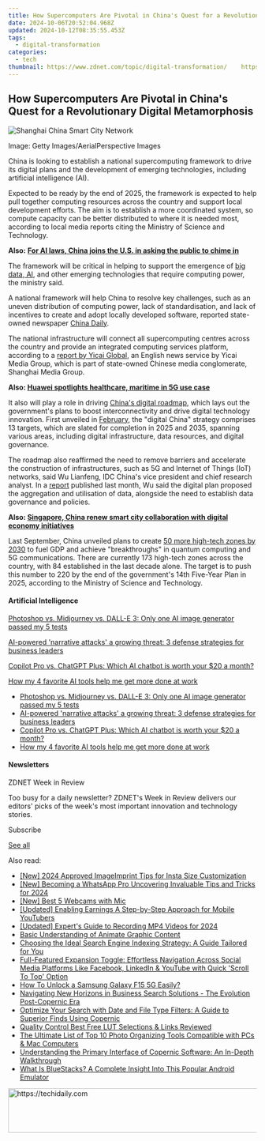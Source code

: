 ```yaml
---
title: How Supercomputers Are Pivotal in China's Quest for a Revolutionary Digital Metamorphosis
date: 2024-10-06T20:52:04.968Z
updated: 2024-10-12T08:35:55.453Z
tags:
  - digital-transformation
categories:
  - tech
thumbnail: https://www.zdnet.com/topic/digital-transformation/    https://www.zdnet.com/a/img/resize/f90f11fbebca02ee40eb948d07cfa2c80f685cb3/2023/04/18/81083ed4-309e-464f-976e-36aa9b0986d4/gettyimages-859747880.jpg?width=170&height=128&fit=crop&auto=webp
---
```


## How Supercomputers Are Pivotal in China's Quest for a Revolutionary Digital Metamorphosis

![Shanghai China Smart City Network](https://www.zdnet.com/a/img/resize/e6b5b63ca6389f6422e957e260ab9e5b3e73c0ac/2023/04/18/81083ed4-309e-464f-976e-36aa9b0986d4/gettyimages-859747880.jpg?auto=webp&width=1280)

Image: Getty Images/AerialPerspective Images

China is looking to establish a national supercomputing framework to drive its digital plans and the development of emerging technologies, including artificial intelligence (AI).

Expected to be ready by the end of 2025, the framework is expected to help pull together computing resources across the country and support local development efforts. The aim is to establish a more coordinated system, so compute capacity can be better distributed to where it is needed most, according to local media reports citing the Ministry of Science and Technology. 

**Also:** [**For AI laws, China joins the U.S. in asking the public to chime in**](https://www.zdnet.com/article/china-follows-in-us-footsteps-seeks-public-opinion-on-draft-ai-laws/)

The framework will be critical in helping to support the emergence of [big data, AI](https://www.zdnet.com/article/china-follows-in-us-footsteps-seeks-public-opinion-on-draft-ai-laws/), and other emerging technologies that require computing power, the ministry said. 

A national framework will help China to resolve key challenges, such as an uneven distribution of computing power, lack of standardisation, and lack of incentives to create and adopt locally developed software, reported state-owned newspaper [China Daily](https://www.chinadaily.com.cn/a/202304/18/WS643ebc24a310b6054face58b.html). 

The national infrastructure will connect all supercomputing centres across the country and provide an integrated computing services platform, according to a [report by Yicai Global](https://www.yicaiglobal.com/news/china-initiates-establishment-of-national-supercomputing-internet-consortium), an English news service by Yicai Media Group, which is part of state-owned Chinese media conglomerate, Shanghai Media Group. 

**Also: [Huawei spotlights healthcare, maritime in 5G use case](https://www.zdnet.com/article/huawei-spotlights-healthcare-maritime-in-5g-use-case/)**

It also will play a role in driving [China's digital roadmap](http://english.www.gov.cn/policies/latestreleases/202302/28/content%5FWS63fd33a8c6d0a757729e752c.html), which lays out the government's plans to boost interconnectivity and drive digital technology innovation. First unveiled in [February](http://www.gov.cn/xinwen/2023-02/27/content%5F5743484.htm), the "digital China" strategy comprises 13 targets, which are slated for completion in 2025 and 2035, spanning various areas, including digital infrastructure, data resources, and digital governance. 

The roadmap also reaffirmed the need to remove barriers and accelerate the construction of infrastructures, such as 5G and Internet of Things (IoT) networks, said Wu Lianfeng, IDC China's vice president and chief research analyst. In a [report](https://blogs.idc.com/2023/03/20/four-impacts-of-the-national-digital-plan-on-the-acceleration-of-digital-businesses-in-china/) published last month, Wu said the digital plan proposed the aggregation and utilisation of data, alongside the need to establish data governance and policies. 

**Also: [Singapore, China renew smart city collaboration with digital economy initiatives](https://www.zdnet.com/article/singapore-china-renew-smart-city-collaboration-with-digital-economy-initiatives/)**

Last September, China unveiled plans to create [50 more high-tech zones by 2030](https://www.zdnet.com/article/china-wants-more-high-tech-zones-in-innovation-drive/) to fuel GDP and achieve "breakthroughs" in quantum computing and 5G communications. There are currently 173 high-tech zones across the country, with 84 established in the last decade alone. The target is to push this number to 220 by the end of the government's 14th Five-Year Plan in 2025, according to the Ministry of Science and Technology.

#### Artificial Intelligence

[Photoshop vs. Midjourney vs. DALL-E 3: Only one AI image generator passed my 5 tests](https://www.zdnet.com/article/is-photoshops-new-text-to-image-as-good-as-midjourney-and-dall-e-we-test-it-and-see/ "Photoshop vs. Midjourney vs. DALL-E 3: Only one AI image generator passed my 5 tests")

[AI-powered 'narrative attacks' a growing threat: 3 defense strategies for business leaders](https://www.zdnet.com/article/ai-powered-narrative-attacks-a-growing-threat-3-defense-strategies-for-business-leaders/ "AI-powered 'narrative attacks' a growing threat: 3 defense strategies for business leaders")

[Copilot Pro vs. ChatGPT Plus: Which AI chatbot is worth your $20 a month?](https://www.zdnet.com/article/copilot-pro-vs-chatgpt-plus-which-is-ai-chatbot-is-worth-your-20-a-month/ "Copilot Pro vs. ChatGPT Plus: Which AI chatbot is worth your $20 a month?")

[How my 4 favorite AI tools help me get more done at work](https://www.zdnet.com/article/how-my-4-favorite-ai-tools-help-me-get-more-done-at-work/ "How my 4 favorite AI tools help me get more done at work")

* [Photoshop vs. Midjourney vs. DALL-E 3: Only one AI image generator passed my 5 tests](https://www.zdnet.com/article/is-photoshops-new-text-to-image-as-good-as-midjourney-and-dall-e-we-test-it-and-see/ "Photoshop vs. Midjourney vs. DALL-E 3: Only one AI image generator passed my 5 tests")
* [AI-powered 'narrative attacks' a growing threat: 3 defense strategies for business leaders](https://www.zdnet.com/article/ai-powered-narrative-attacks-a-growing-threat-3-defense-strategies-for-business-leaders/ "AI-powered 'narrative attacks' a growing threat: 3 defense strategies for business leaders")
* [Copilot Pro vs. ChatGPT Plus: Which AI chatbot is worth your $20 a month?](https://www.zdnet.com/article/copilot-pro-vs-chatgpt-plus-which-is-ai-chatbot-is-worth-your-20-a-month/ "Copilot Pro vs. ChatGPT Plus: Which AI chatbot is worth your $20 a month?")
* [How my 4 favorite AI tools help me get more done at work](https://www.zdnet.com/article/how-my-4-favorite-ai-tools-help-me-get-more-done-at-work/ "How my 4 favorite AI tools help me get more done at work")

#### Newsletters

ZDNET Week in Review

Too busy for a daily newsletter? ZDNET's Week in Review delivers our editors' picks of the week's most important innovation and technology stories.

 Subscribe

[See all](https://www.zdnet.com/newsletters/)

<ins class="adsbygoogle"
     style="display:block"
     data-ad-format="autorelaxed"
     data-ad-client="ca-pub-7571918770474297"
     data-ad-slot="1223367746"></ins>

<ins class="adsbygoogle"
     style="display:block"
     data-ad-client="ca-pub-7571918770474297"
     data-ad-slot="8358498916"
     data-ad-format="auto"
     data-full-width-responsive="true"></ins>

<span class="atpl-alsoreadstyle">Also read:</span>
<div><ul>
<li><a href="https://instagram-video-files.techidaily.com/new-2024-approved-imageimprint-tips-for-insta-size-customization/"><u>[New] 2024 Approved ImageImprint Tips for Insta Size Customization</u></a></li>
<li><a href="https://fox-access.techidaily.com/new-becoming-a-whatsapp-pro-uncovering-invaluable-tips-and-tricks-for-2024/"><u>[New] Becoming a WhatsApp Pro Uncovering Invaluable Tips and Tricks for 2024</u></a></li>
<li><a href="https://visual-screen-recording.techidaily.com/new-best-5-webcams-with-mic/"><u>[New] Best 5 Webcams with Mic</u></a></li>
<li><a href="https://youtube-video-recordings.techidaily.com/updated-enabling-earnings-a-step-by-step-approach-for-mobile-youtubers/"><u>[Updated] Enabling Earnings A Step-by-Step Approach for Mobile YouTubers</u></a></li>
<li><a href="https://digital-screen-recording.techidaily.com/updated-experts-guide-to-recording-mp4-videos-for-2024/"><u>[Updated] Expert's Guide to Recording MP4 Videos for 2024</u></a></li>
<li><a href="https://fox-info.techidaily.com/basic-understanding-of-animate-graphic-content/"><u>Basic Understanding of Animate Graphic Content</u></a></li>
<li><a href="https://app-tips.techidaily.com/choosing-the-ideal-search-engine-indexing-strategy-a-guide-tailored-for-you/"><u>Choosing the Ideal Search Engine Indexing Strategy: A Guide Tailored for You</u></a></li>
<li><a href="https://app-tips.techidaily.com/full-featured-expansion-toggle-effortless-navigation-across-social-media-platforms-like-facebook-linkedin-and-youtube-with-quick-scroll-to-top-option/"><u>Full-Featured Expansion Toggle: Effortless Navigation Across Social Media Platforms Like Facebook, LinkedIn & YouTube with Quick 'Scroll To Top' Option</u></a></li>
<li><a href="https://android-unlock.techidaily.com/how-to-unlock-a-samsung-galaxy-f15-5g-easily-by-drfone-android/"><u>How To Unlock a Samsung Galaxy F15 5G Easily?</u></a></li>
<li><a href="https://app-tips.techidaily.com/navigating-new-horizons-in-business-search-solutions-the-evolution-post-copernic-era/"><u>Navigating New Horizons in Business Search Solutions - The Evolution Post-Copernic Era</u></a></li>
<li><a href="https://app-tips.techidaily.com/optimize-your-search-with-date-and-file-type-filters-a-guide-to-superior-finds-using-copernic/"><u>Optimize Your Search with Date and File Type Filters: A Guide to Superior Finds Using Copernic</u></a></li>
<li><a href="https://fox-access.techidaily.com/quality-control-best-free-lut-selections-and-links-reviewed/"><u>Quality Control Best Free LUT Selections & Links Reviewed</u></a></li>
<li><a href="https://app-tips.techidaily.com/the-ultimate-list-of-top-10-photo-organizing-tools-compatible-with-pcs-and-mac-computers/"><u>The Ultimate List of Top 10 Photo Organizing Tools Compatible with PCs & Mac Computers</u></a></li>
<li><a href="https://app-tips.techidaily.com/understanding-the-primary-interface-of-copernic-software-an-in-depth-walkthrough/"><u>Understanding the Primary Interface of Copernic Software: An In-Depth Walkthrough</u></a></li>
<li><a href="https://app-tips.techidaily.com/what-is-bluestacks-a-complete-insight-into-this-popular-android-emulator/"><u>What Is BlueStacks? A Complete Insight Into This Popular Android Emulator</u></a></li>
</ul></div>

<!-- affiliate ads begin -->
<a href="https://arkmc.pxf.io/c/5597632/352555/5172" target="_top" id="352555">
  <img src="//a.impactradius-go.com/display-ad/5172-352555" border="0" alt="https://techidaily.com" width="720" height="90"/>
</a>
<img height="0" width="0" src="https://arkmc.pxf.io/i/5597632/352555/5172" style="position:absolute;visibility:hidden;" border="0" />
<!-- affiliate ads end -->

